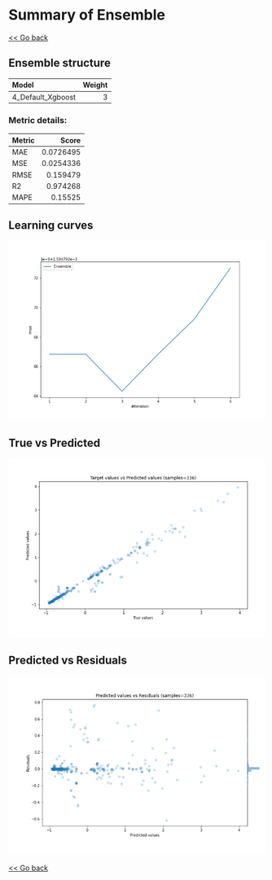 # Summary of Ensemble

[<< Go back](../README.md)


## Ensemble structure
| Model             |   Weight |
|:------------------|---------:|
| 4_Default_Xgboost |        3 |

### Metric details:
| Metric   |     Score |
|:---------|----------:|
| MAE      | 0.0726495 |
| MSE      | 0.0254336 |
| RMSE     | 0.159479  |
| R2       | 0.974268  |
| MAPE     | 0.15525   |



## Learning curves
![Learning curves](learning_curves.png)
## True vs Predicted

![True vs Predicted](true_vs_predicted.png)


## Predicted vs Residuals

![Predicted vs Residuals](predicted_vs_residuals.png)



[<< Go back](../README.md)
